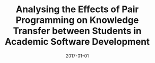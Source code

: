 ---
abstract: ''
authors:
- Katrin Amtmann
date: '2017-01-01'
featured: false
links:
- name: Publik
  url: https://publik.tuwien.ac.at/showentry.php?ID=267516&lang=2
publication_types:
- '7'
publishDate: '2017-01-01'
title: Analysing the Effects of Pair Programming on Knowledge Transfer between Students
  in Academic Software Development
url_pdf: ''
---